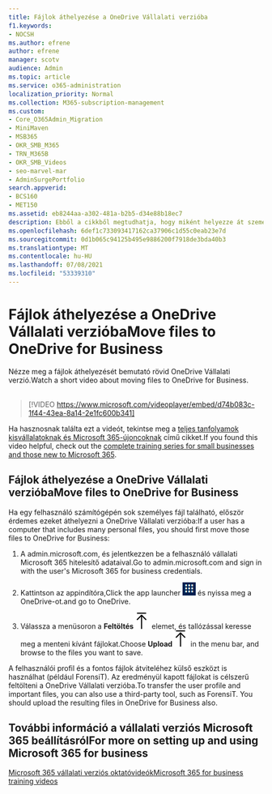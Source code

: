 ```yaml
---
title: Fájlok áthelyezése a OneDrive Vállalati verzióba
f1.keywords:
- NOCSH
ms.author: efrene
author: efrene
manager: scotv
audience: Admin
ms.topic: article
ms.service: o365-administration
localization_priority: Normal
ms.collection: M365-subscription-management
ms.custom:
- Core_O365Admin_Migration
- MiniMaven
- MSB365
- OKR_SMB_M365
- TRN_M365B
- OKR_SMB_Videos
- seo-marvel-mar
- AdminSurgePortfolio
search.appverid:
- BCS160
- MET150
ms.assetid: eb8244aa-a302-481a-b2b5-d34e88b18ec7
description: Ebből a cikkből megtudhatja, hogy miként helyezze át személyes munkahelyi fájljait és bizalmas vállalati fájljait OneDrive Vállalati verzió néhány egyszerű lépésben.
ms.openlocfilehash: 6def1c733093417162ca37906c1d55c0eab23e7d
ms.sourcegitcommit: 0d1b065c94125b495e9886200f7918de3bda40b3
ms.translationtype: MT
ms.contentlocale: hu-HU
ms.lasthandoff: 07/08/2021
ms.locfileid: "53339310"
---
```

# <a name="move-files-to-onedrive-for-business"></a><span data-ttu-id="a5974-103">Fájlok áthelyezése a OneDrive Vállalati verzióba</span><span class="sxs-lookup"><span data-stu-id="a5974-103">Move files to OneDrive for Business</span></span>

<span data-ttu-id="a5974-104">Nézze meg a fájlok áthelyezését bemutató rövid OneDrive Vállalati verzió.</span><span class="sxs-lookup"><span data-stu-id="a5974-104">Watch a short video about moving files to OneDrive for Business.</span></span><br><br>

> [!VIDEO https://www.microsoft.com/videoplayer/embed/d74b083c-1f44-43ea-8a14-2e1fc600b341] 

<span data-ttu-id="a5974-105">Ha hasznosnak találta ezt a videót, tekintse meg a [teljes tanfolyamok kisvállalatoknak és Microsoft 365-újoncoknak](../business-video/index.yml) című cikket.</span><span class="sxs-lookup"><span data-stu-id="a5974-105">If you found this video helpful, check out the [complete training series for small businesses and those new to Microsoft 365](../business-video/index.yml).</span></span>


## <a name="move-files-to-onedrive-for-business"></a><span data-ttu-id="a5974-106">Fájlok áthelyezése a OneDrive Vállalati verzióba</span><span class="sxs-lookup"><span data-stu-id="a5974-106">Move files to OneDrive for Business</span></span>

<span data-ttu-id="a5974-107">Ha egy felhasználó számítógépén sok személyes fájl található, először érdemes ezeket áthelyezni a OneDrive Vállalati verzióba:</span><span class="sxs-lookup"><span data-stu-id="a5974-107">If a user has a computer that includes many personal files, you should first move those files to OneDrive for Business:</span></span>
  
1. <span data-ttu-id="a5974-108">A admin.microsoft.com, és jelentkezzen be a felhasználó vállalati Microsoft 365 hitelesítő adataival.</span><span class="sxs-lookup"><span data-stu-id="a5974-108">Go to admin.microsoft.com and sign in with the user's Microsoft 365 for business credentials.</span></span>

2. <span data-ttu-id="a5974-109">Kattintson az appindítóra,</span><span class="sxs-lookup"><span data-stu-id="a5974-109">Click the app launcher</span></span> ![The app launcher icon in Office 365](../media/7502f4ec-3c9a-435d-a7b4-b9cda85189a7.png) <span data-ttu-id="a5974-111">és nyissa meg a OneDrive-ot.</span><span class="sxs-lookup"><span data-stu-id="a5974-111">and go to OneDrive.</span></span> 
    
3. <span data-ttu-id="a5974-112">Válassza a menüsoron a **Feltöltés**![Upload](../media/d9b963b8-10af-42e2-953d-360301b83d3c.png) elemet, és tallózással keresse meg a menteni kívánt fájlokat.</span><span class="sxs-lookup"><span data-stu-id="a5974-112">Choose **Upload**![Upload](../media/d9b963b8-10af-42e2-953d-360301b83d3c.png) in the menu bar, and browse to the files you want to save.</span></span> 
    
<span data-ttu-id="a5974-p101">A felhasználói profil és a fontos fájlok átviteléhez külső eszközt is használhat (például ForensiT). Az eredményül kapott fájlokat is célszerű feltölteni a OneDrive Vállalati verzióba.</span><span class="sxs-lookup"><span data-stu-id="a5974-p101">To transfer the user profile and important files, you can also use a third-party tool, such as ForensiT. You should upload the resulting files in OneDrive for Business also.</span></span>
  
## <a name="for-more-on-setting-up-and-using-microsoft-365-for-business"></a><span data-ttu-id="a5974-115">További információ a vállalati verziós Microsoft 365 beállításról</span><span class="sxs-lookup"><span data-stu-id="a5974-115">For more on setting up and using Microsoft 365 for business</span></span>

[<span data-ttu-id="a5974-116">Microsoft 365 vállalati verziós oktatóvideók</span><span class="sxs-lookup"><span data-stu-id="a5974-116">Microsoft 365 for business training videos</span></span>](../business-video/index.yml)
